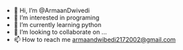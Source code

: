 - 👋 Hi, I’m @ArmaanDwivedi
- 👀 I’m interested in programing
- 🌱 I’m currently learning python
- 💞️ I’m looking to collaborate on ...
- 📫 How to reach me armaandwibedi2172002@gmail.com

<!---
ArmaanDwivedi/ArmaanDwivedi is a ✨ special ✨ repository because its `README.md` (this file) appears on your GitHub profile.
You can click the Preview link to take a look at your changes.
--->
